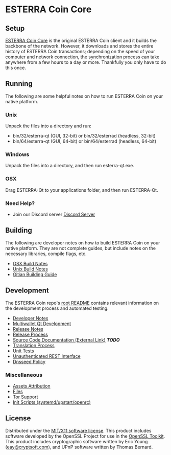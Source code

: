 ESTERRA Coin Core
=====================

Setup
---------------------
[ESTERRA Coin Core](http://savebitcoin.io) is the original ESTERRA Coin client and it builds the backbone of the network. However, it downloads and stores the entire history of ESTERRA Coin transactions; depending on the speed of your computer and network connection, the synchronization process can take anywhere from a few hours to a day or more. Thankfully you only have to do this once.

Running
---------------------
The following are some helpful notes on how to run ESTERRA Coin on your native platform.

### Unix

Unpack the files into a directory and run:

- bin/32/esterra-qt (GUI, 32-bit) or bin/32/esterrad (headless, 32-bit)
- bin/64/esterra-qt (GUI, 64-bit) or bin/64/esterrad (headless, 64-bit)

### Windows

Unpack the files into a directory, and then run esterra-qt.exe.

### OSX

Drag ESTERRA-Qt to your applications folder, and then run ESTERRA-Qt.

### Need Help?

* Join our Discord server [Discord Server](https://discord.savebitcoin.io)

Building
---------------------
The following are developer notes on how to build ESTERRA Coin on your native platform. They are not complete guides, but include notes on the necessary libraries, compile flags, etc.

- [OSX Build Notes](build-osx.md)
- [Unix Build Notes](build-unix.md)
- [Gitian Building Guide](gitian-building.md)

Development
---------------------
The ESTERRA Coin repo's [root README](https://github.com/esterra/esterra/blob/master/README.md) contains relevant information on the development process and automated testing.

- [Developer Notes](developer-notes.md)
- [Multiwallet Qt Development](multiwallet-qt.md)
- [Release Notes](release-notes.md)
- [Release Process](release-process.md)
- [Source Code Documentation (External Link)](https://dev.visucore.com/bitcoin/doxygen/) ***TODO***
- [Translation Process](translation_process.md)
- [Unit Tests](unit-tests.md)
- [Unauthenticated REST Interface](REST-interface.md)
- [Dnsseed Policy](dnsseed-policy.md)

### Miscellaneous
- [Assets Attribution](assets-attribution.md)
- [Files](files.md)
- [Tor Support](tor.md)
- [Init Scripts (systemd/upstart/openrc)](init.md)

License
---------------------
Distributed under the [MIT/X11 software license](http://www.opensource.org/licenses/mit-license.php).
This product includes software developed by the OpenSSL Project for use in the [OpenSSL Toolkit](https://www.openssl.org/). This product includes
cryptographic software written by Eric Young ([eay@cryptsoft.com](mailto:eay@cryptsoft.com)), and UPnP software written by Thomas Bernard.
